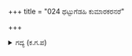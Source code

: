 +++
title = "024 ಥಟ್ಟುಗೆಡಹಿ ಕುಮಾರಕರನರೆ"

+++

<details><summary>ಗದ್ಯ (ಕ.ಗ.ಪ) </summary>

24. ನಿನ್ನ ಮಕ್ಕಳ ಗುಂಪನ್ನು ಕೆಡವಿದನು. ಬೆನ್ನಟ್ಟಿಕೊಂಡು ಹೋಗಿ ಹೊಡೆದನು. ಅಕ್ಕಪಕ್ಕದಲ್ಲಿ ಅಡ್ಡಗಟ್ಟಿ ಬಂದವರಿಗೆ ಅಪ್ಪಳಿಸಿ ಹೊಡೆದನು. ನೆಗೆಯುತ್ತಾ ಆನೆಯಂತೆ ಮುನ್ನುಗ್ಗಿ ಗುಂಪಾಗಿ ಮೇಲೆ ಬೀಳುತ್ತಾ ಬಾಣ ಪ್ರಯೋಗಿಸುತ್ತಿರುವವರನ್ನು ಪುಡಿ ಮಾಡಿದನು. ಹೆಣಗಳ ಸಾಲು ರಕ್ತದ ಮಡುವಿನಲ್ಲಿ ಬೀಳುವಂತಾಯಿತು.
</details>
